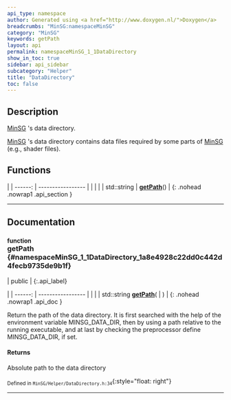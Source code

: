 ```yaml
---
api_type: namespace
author: Generated using <a href="http://www.doxygen.nl/">Doxygen</a>
breadcrumbs: "MinSG:namespaceMinSG"
category: "MinSG"
keywords: getPath
layout: api
permalink: namespaceMinSG_1_1DataDirectory
show_in_toc: true
sidebar: api_sidebar
subcategory: "Helper"
title: "DataDirectory"
toc: false
---
```


## Description

[MinSG](namespaceMinSG) 's data directory.

 [MinSG](namespaceMinSG) 's data directory contains data files required by some parts of [MinSG](namespaceMinSG) (e.g., shader files).



## Functions

|
| ------: | ----------------- |
|  | |
| std::string | **[getPath](#namespaceMinSG_1_1DataDirectory_1a8e4928c22dd0c442d4fecb9735de9b1f)**() |
{: .nohead .nowrap1 .api_section }


-------------------------------------------------------------------

## Documentation

### <small>function</small><br/> getPath {#namespaceMinSG_1_1DataDirectory_1a8e4928c22dd0c442d4fecb9735de9b1f}

| public |
{:.api_label}

|
| ------: | ----------------- |
|  |
| std::string **[getPath](#namespaceMinSG_1_1DataDirectory_1a8e4928c22dd0c442d4fecb9735de9b1f)**( |  ) |
{: .nohead .nowrap1 .api_doc }



Return the path of the data directory. It is first searched with the help of the environment variable MINSG_DATA_DIR, then by using a path relative to the running executable, and at last by checking the preprocessor define MINSG_DATA_DIR, if set.


#### Returns
Absolute path to the data directory





<sub>Defined in `MinSG/Helper/DataDirectory.h:34`</sub>{:style="float: right"}

-------------------------------------------------------------------

